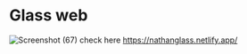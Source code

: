 # Glass web
 
![Screenshot (67)](https://user-images.githubusercontent.com/102292312/178094604-aef00175-98a0-4ebb-a907-eedd2327b946.png)
check here https://nathanglass.netlify.app/
